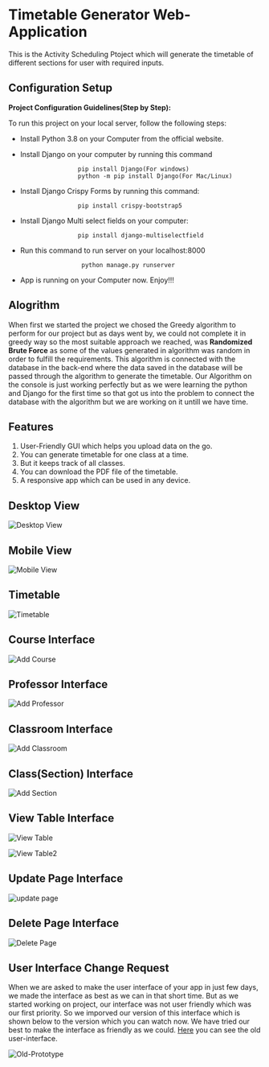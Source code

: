 # Timetable Generator Web-Application

This is the Activity Scheduling Ptoject which will generate the timetable of different sections for user with required inputs.

## Configuration Setup
<b>Project Configuration Guidelines(Step by Step):</b>

To run this project on your local server, follow the following steps:
* Install Python 3.8 on your Computer from the official website.
* Install Django on your computer by running this command 
                      
                      pip install Django(For windows)   
                      python -m pip install Django(For Mac/Linux)

* Install Django Crispy Forms by running this command:

                      pip install crispy-bootstrap5
                      
* Install Django Multi select fields on your computer:

                      pip install django-multiselectfield

* Run this command to run server on your localhost:8000

                       python manage.py runserver
- App is running on your Computer now. Enjoy!!!








## Alogrithm
When first we started the project we chosed the Greedy algorithm to perform for our project but as days went by, we could not complete it in greedy way so the most suitable approach we reached, was <b>Randomized Brute Force</b> as some of the values generated in algorithm was random in order to fulfill the requirements. This algorithm is connected with the database in the back-end where the data saved in the database will be passed through the algorithm to generate the timetable. Our Algorithm on the console is just working perfectly but as we were learning the python and Django for the first time so that got us into the problem to connect the database with the algorithm but we are working on it untill we have time.

## Features
1. User-Friendly GUI which helps you upload data on the go.
2. You can generate timetable for one class at a time.
3. But it keeps track of all classes.
4. You can download the PDF file of the timetable.
5. A responsive app which can be used in any device.


## Desktop View
![Desktop View](Screenshots/main-page.png "Main Page")
## Mobile View
![Mobile View](Screenshots/mobile-view.png "Mobile View - Responsive")
## Timetable
![Timetable](Screenshots/Timetable.png "Timetable")
## Course Interface
![Add Course](Screenshots/Add-Course.png "Add Course")

## Professor Interface
![Add Professor](Screenshots/Add-Professor.png "Add Professor")
## Classroom Interface
![Add Classroom](Screenshots/Add-classroom.png "Add Classroom")

## Class(Section) Interface
![Add Section](Screenshots/add-Class.png "Add Section")


## View Table Interface
![View Table](Screenshots/Professo-Table.png "View Table")

![View Table2](Screenshots/Class-Table.png "Class table")



## Update Page Interface
![update page](Screenshots/update.png "Update Page")


## Delete Page Interface
![Delete Page](Screenshots/delete.png "delete page")


## User Interface Change Request
When we are asked to make the user interface of your app in just few days, we made the interface as best as we can in that short time. But as we started working on project, our interface was not user friendly which was our first priority. So we imporved our version of this interface which is shown below to the version which you can watch now. We have tried our best to make the interface as friendly as we could. [Here](https://github.com/mrabdullahdev/CS311S20PID27/blob/master/Activity%20Scheduling%20-%20Final%20Project-compressed_2.pdf) you can see the old user-interface.

![Old-Prototype](https://github.com/mrabdullahdev/CS311S20PID27/blob/master/Activity%20Scheduling%20(Prototyping).PNG "Old Prototype of App")
